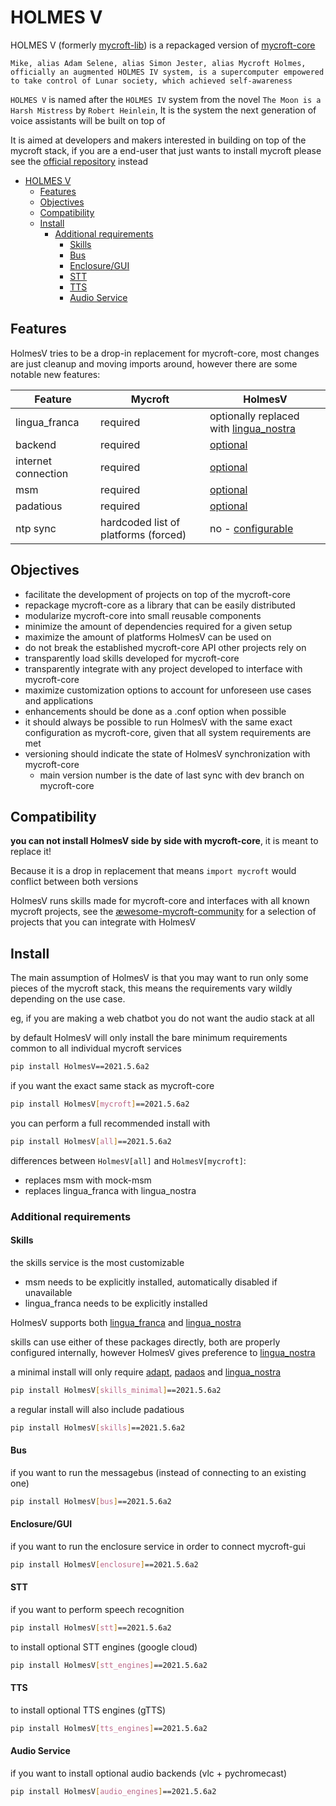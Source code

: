 # HOLMES V

HOLMES V (formerly [mycroft-lib](https://mycroft.ai/trademark/)) is a repackaged version of [mycroft-core](https://github.com/MycroftAI/mycroft-core/)

`Mike, alias Adam Selene, alias Simon Jester, alias Mycroft Holmes, officially an augmented HOLMES IV system, is a supercomputer empowered to take control of Lunar society, which achieved self-awareness`

`HOLMES V` is named after the `HOLMES IV` system from the novel `The Moon is a Harsh Mistress` by `Robert Heinlein`, It is the system the next generation of voice assistants will be built on top of

It is aimed at developers and makers interested in building on top of the mycroft stack, if you are a end-user that just wants to install mycroft please see the [official repository](https://github.com/MycroftAI/mycroft-core/) instead


- [HOLMES V](#holmes-v)
  * [Features](#features)
  * [Objectives](#objectives)
  * [Compatibility](#compatibility)
  * [Install](#install)
    + [Additional requirements](#additional-requirements)
      - [Skills](#skills)
      - [Bus](#bus)
      - [Enclosure/GUI](#enclosure-gui)
      - [STT](#stt)
      - [TTS](#tts)
      - [Audio Service](#audio-service)
      
  
## Features

HolmesV tries to be a drop-in replacement for mycroft-core, most changes are just cleanup and moving imports around, however there are some notable new features:

| Feature                               | Mycroft                              | HolmesV                                |
|---------------------------------------|--------------------------------------|----------------------------------------|
| lingua_franca                         | required                             | optionally replaced with [lingua_nostra](https://github.com/HelloChatterbox/lingua-nostra) |
| backend                               | required                             | [optional](https://github.com/HelloChatterbox/HolmesV/blob/dev/mycroft/configuration/mycroft.conf#L148)                               |
| internet connection                   | required                             | [optional](https://github.com/HelloChatterbox/HolmesV/blob/dev/mycroft/configuration/mycroft.conf#L103)                               |
| msm                                   | required                             | [optional](https://github.com/HelloChatterbox/HolmesV/blob/dev/mycroft/skills/msm_wrapper.py#L100)                               |
| padatious                             | required                             | [optional](https://github.com/HelloChatterbox/HolmesV/blob/dev/mycroft/configuration/mycroft.conf#L353)                               |
| ntp sync                              | hardcoded list of platforms (forced) | no - [configurable](https://github.com/HelloChatterbox/HolmesV/blob/dev/mycroft/configuration/mycroft.conf#L269)                    |

## Objectives

- facilitate the development of projects on top of the mycroft-core
- repackage mycroft-core as a library that can be easily distributed
- modularize mycroft-core into small reusable components
- minimize the amount of dependencies required for a given setup
- maximize the amount of platforms HolmesV can be used on
- do not break the established mycroft-core API other projects rely on
- transparently load skills developed for mycroft-core
- transparently integrate with any project developed to interface with mycroft-core
- maximize customization options to account for unforeseen use cases and applications
- enhancements should be done as a .conf option when possible
- it should always be possible to run HolmesV with the same exact configuration as mycroft-core, given that all system requirements are met
- versioning should indicate the state of HolmesV synchronization with mycroft-core
   - main version number is the date of last sync with dev branch on mycroft-core

  
## Compatibility

**you can not install HolmesV side by side with mycroft-core**, it is meant to replace it! 

Because it is a drop in replacement that means `import mycroft` would conflict between both versions

HolmesV runs skills made for mycroft-core and interfaces with all known mycroft projects, see the [æwesome-mycroft-community](https://github.com/ChanceNCounter/awesome-mycroft-community) for a selection of projects that you can integrate with HolmesV
 

## Install

The main assumption of HolmesV is that you may want to run only some pieces of the mycroft stack, this means the requirements vary wildly depending on the use case.

eg, if you are making a web chatbot you do not want the audio stack at all

by default HolmesV will only install the bare minimum requirements common to all individual mycroft services

```bash
pip install HolmesV==2021.5.6a2
```

if you want the exact same stack as mycroft-core
```bash
pip install HolmesV[mycroft]==2021.5.6a2
```

you can perform a full recommended install with
```bash
pip install HolmesV[all]==2021.5.6a2
```

differences between `HolmesV[all]` and `HolmesV[mycroft]`:
- replaces msm with mock-msm
- replaces lingua_franca with lingua_nostra


### Additional requirements

#### Skills

the skills service is the most customizable

- msm needs to be explicitly installed, automatically disabled if unavailable
- lingua_franca needs to be explicitly installed

HolmesV supports both [lingua_franca](https://github.com/MycroftAI/lingua-franca) and [lingua_nostra](https://github.com/HelloChatterbox/lingua-nostra)

skills can use either of these packages directly, both are properly configured internally, however HolmesV gives preference to [lingua_nostra](https://github.com/HelloChatterbox/lingua-nostra)

a minimal install will only require [adapt](https://github.com/MycroftAI/adapt), [padaos](https://github.com/MycroftAI/padaos) and [lingua_nostra](https://github.com/HelloChatterbox/lingua-nostra)

```bash
pip install HolmesV[skills_minimal]==2021.5.6a2
```

a regular install will also include padatious
```bash
pip install HolmesV[skills]==2021.5.6a2
```


#### Bus

if you want to run the messagebus (instead of connecting to an existing one)
```bash
pip install HolmesV[bus]==2021.5.6a2
```

#### Enclosure/GUI

if you want to run the enclosure service in order to connect mycroft-gui

```bash
pip install HolmesV[enclosure]==2021.5.6a2
```

#### STT

if you want to perform speech recognition
```bash
pip install HolmesV[stt]==2021.5.6a2
```

to install optional STT engines (google cloud)
```bash
pip install HolmesV[stt_engines]==2021.5.6a2
```

#### TTS
to install optional TTS engines (gTTS)
```bash
pip install HolmesV[tts_engines]==2021.5.6a2
```

#### Audio Service

if you want to install optional audio backends (vlc + pychromecast)
```bash
pip install HolmesV[audio_engines]==2021.5.6a2
```

